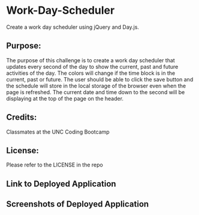 # Work-Day-Scheduler
Create a work day scheduler using jQuery and Day.js.

## Purpose:
The purpose of this challenge is to create a work day scheduler that updates every second of the day to show the current, past and future activities of the day. The colors will change if the time block is in the current, past or future. The user should be able to click the save button and the schedule will store in the local storage of the browser even when the page is refreshed. The current date and time down to the second will be displaying at the top of the page on the header.

## Credits:
Classmates at the UNC Coding Bootcamp

## License: 
Please refer to the LICENSE in the repo

## Link to Deployed Application


## Screenshots of Deployed Application
